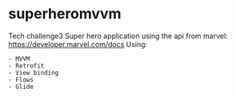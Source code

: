 # superheromvvm
Tech challenge3
Super hero application using the api from marvel: https://developer.marvel.com/docs
Using:

    - MVVM
    - Retrofit
    - View binding
    - Flows
    - Glide
